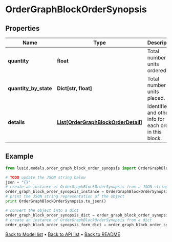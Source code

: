 # OrderGraphBlockOrderSynopsis


## Properties
Name | Type | Description | Notes
------------ | ------------- | ------------- | -------------
**quantity** | **float** | Total number of units ordered. | 
**quantity_by_state** | **Dict[str, float]** | Total number of units placed. | [optional] 
**details** | [**List[OrderGraphBlockOrderDetail]**](OrderGraphBlockOrderDetail.md) | Identifiers and other info for each order in this block. | 

## Example

```python
from lusid.models.order_graph_block_order_synopsis import OrderGraphBlockOrderSynopsis

# TODO update the JSON string below
json = "{}"
# create an instance of OrderGraphBlockOrderSynopsis from a JSON string
order_graph_block_order_synopsis_instance = OrderGraphBlockOrderSynopsis.from_json(json)
# print the JSON string representation of the object
print OrderGraphBlockOrderSynopsis.to_json()

# convert the object into a dict
order_graph_block_order_synopsis_dict = order_graph_block_order_synopsis_instance.to_dict()
# create an instance of OrderGraphBlockOrderSynopsis from a dict
order_graph_block_order_synopsis_form_dict = order_graph_block_order_synopsis.from_dict(order_graph_block_order_synopsis_dict)
```
[Back to Model list](../README.md#documentation-for-models) &#8226; [Back to API list](../README.md#documentation-for-api-endpoints) &#8226; [Back to README](../README.md)


